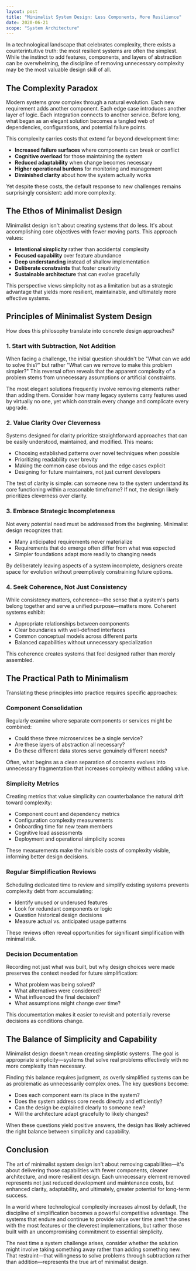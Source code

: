 ```yaml
---
layout: post
title: "Minimalist System Design: Less Components, More Resilience"
date: 2020-06-21
scope: "System Architecture"
---
```


In a technological landscape that celebrates complexity, there exists a counterintuitive truth: the most resilient systems are often the simplest. While the instinct to add features, components, and layers of abstraction can be overwhelming, the discipline of removing unnecessary complexity may be the most valuable design skill of all.

## The Complexity Paradox

Modern systems grow complex through a natural evolution. Each new requirement adds another component. Each edge case introduces another layer of logic. Each integration connects to another service. Before long, what began as an elegant solution becomes a tangled web of dependencies, configurations, and potential failure points.

This complexity carries costs that extend far beyond development time:

- **Increased failure surfaces** where components can break or conflict
- **Cognitive overload** for those maintaining the system
- **Reduced adaptability** when change becomes necessary
- **Higher operational burdens** for monitoring and management
- **Diminished clarity** about how the system actually works

Yet despite these costs, the default response to new challenges remains surprisingly consistent: add more complexity.

## The Ethos of Minimalist Design

Minimalist design isn't about creating systems that do less. It's about accomplishing core objectives with fewer moving parts. This approach values:

- **Intentional simplicity** rather than accidental complexity
- **Focused capability** over feature abundance
- **Deep understanding** instead of shallow implementation
- **Deliberate constraints** that foster creativity
- **Sustainable architecture** that can evolve gracefully

This perspective views simplicity not as a limitation but as a strategic advantage that yields more resilient, maintainable, and ultimately more effective systems.

## Principles of Minimalist System Design

How does this philosophy translate into concrete design approaches?

### 1. Start with Subtraction, Not Addition

When facing a challenge, the initial question shouldn't be "What can we add to solve this?" but rather "What can we remove to make this problem simpler?" This reversal often reveals that the apparent complexity of a problem stems from unnecessary assumptions or artificial constraints.

The most elegant solutions frequently involve removing elements rather than adding them. Consider how many legacy systems carry features used by virtually no one, yet which constrain every change and complicate every upgrade.

### 2. Value Clarity Over Cleverness

Systems designed for clarity prioritize straightforward approaches that can be easily understood, maintained, and modified. This means:

- Choosing established patterns over novel techniques when possible
- Prioritizing readability over brevity
- Making the common case obvious and the edge cases explicit
- Designing for future maintainers, not just current developers

The test of clarity is simple: can someone new to the system understand its core functioning within a reasonable timeframe? If not, the design likely prioritizes cleverness over clarity.

### 3. Embrace Strategic Incompleteness

Not every potential need must be addressed from the beginning. Minimalist design recognizes that:

- Many anticipated requirements never materialize
- Requirements that do emerge often differ from what was expected
- Simpler foundations adapt more readily to changing needs

By deliberately leaving aspects of a system incomplete, designers create space for evolution without preemptively constraining future options.

### 4. Seek Coherence, Not Just Consistency

While consistency matters, coherence—the sense that a system's parts belong together and serve a unified purpose—matters more. Coherent systems exhibit:

- Appropriate relationships between components
- Clear boundaries with well-defined interfaces
- Common conceptual models across different parts
- Balanced capabilities without unnecessary specialization

This coherence creates systems that feel designed rather than merely assembled.

## The Practical Path to Minimalism

Translating these principles into practice requires specific approaches:

### Component Consolidation

Regularly examine where separate components or services might be combined:

- Could these three microservices be a single service?
- Are these layers of abstraction all necessary?
- Do these different data stores serve genuinely different needs?

Often, what begins as a clean separation of concerns evolves into unnecessary fragmentation that increases complexity without adding value.

### Simplicity Metrics

Creating metrics that value simplicity can counterbalance the natural drift toward complexity:

- Component count and dependency metrics
- Configuration complexity measurements
- Onboarding time for new team members
- Cognitive load assessments
- Deployment and operational simplicity scores

These measurements make the invisible costs of complexity visible, informing better design decisions.

### Regular Simplification Reviews

Scheduling dedicated time to review and simplify existing systems prevents complexity debt from accumulating:

- Identify unused or underused features
- Look for redundant components or logic
- Question historical design decisions
- Measure actual vs. anticipated usage patterns

These reviews often reveal opportunities for significant simplification with minimal risk.

### Decision Documentation

Recording not just what was built, but why design choices were made preserves the context needed for future simplification:

- What problem was being solved?
- What alternatives were considered?
- What influenced the final decision?
- What assumptions might change over time?

This documentation makes it easier to revisit and potentially reverse decisions as conditions change.

## The Balance of Simplicity and Capability

Minimalist design doesn't mean creating simplistic systems. The goal is appropriate simplicity—systems that solve real problems effectively with no more complexity than necessary.

Finding this balance requires judgment, as overly simplified systems can be as problematic as unnecessarily complex ones. The key questions become:

- Does each component earn its place in the system?
- Does the system address core needs directly and efficiently?
- Can the design be explained clearly to someone new?
- Will the architecture adapt gracefully to likely changes?

When these questions yield positive answers, the design has likely achieved the right balance between simplicity and capability.

## Conclusion

The art of minimalist system design isn't about removing capabilities—it's about delivering those capabilities with fewer components, cleaner architecture, and more resilient design. Each unnecessary element removed represents not just reduced development and maintenance costs, but enhanced clarity, adaptability, and ultimately, greater potential for long-term success.

In a world where technological complexity increases almost by default, the discipline of simplification becomes a powerful competitive advantage. The systems that endure and continue to provide value over time aren't the ones with the most features or the cleverest implementations, but rather those built with an uncompromising commitment to essential simplicity.

The next time a system challenge arises, consider whether the solution might involve taking something away rather than adding something new. That restraint—that willingness to solve problems through subtraction rather than addition—represents the true art of minimalist design.
